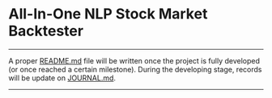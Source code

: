 # All-In-One NLP Stock Market Backtester

---


A proper [README.md](https://github.com/choH/ALO_NLP_backtester/blob/master/README.md) file will be written once the project is fully developed (or once reached a certain milestone). During the developing stage, records will be update on [JOURNAL.md](https://github.com/choH/ALO_NLP_backtester/blob/master/JOURNAL.md).


---

